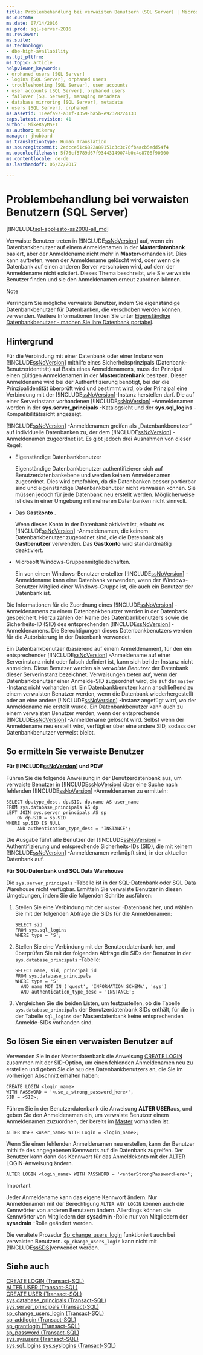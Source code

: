 ```yaml
---
title: Problembehandlung bei verwaisten Benutzern (SQL Server) | Microsoft-Dokumentation
ms.custom: 
ms.date: 07/14/2016
ms.prod: sql-server-2016
ms.reviewer: 
ms.suite: 
ms.technology:
- dbe-high-availability
ms.tgt_pltfrm: 
ms.topic: article
helpviewer_keywords:
- orphaned users [SQL Server]
- logins [SQL Server], orphaned users
- troubleshooting [SQL Server], user accounts
- user accounts [SQL Server], orphaned users
- failover [SQL Server], managing metadata
- database mirroring [SQL Server], metadata
- users [SQL Server], orphaned
ms.assetid: 11eefa97-a31f-4359-ba5b-e92328224133
caps.latest.revision: 41
author: MikeRayMSFT
ms.author: mikeray
manager: jhubbard
ms.translationtype: Human Translation
ms.sourcegitcommit: 2edcce51c6822a89151c3c3c76fbaacb5edd54f4
ms.openlocfilehash: 5f76cf5789d67f93443149074b0c4e8708f90000
ms.contentlocale: de-de
ms.lasthandoff: 06/22/2017

---
```

# <a name="troubleshoot-orphaned-users-sql-server"></a>Problembehandlung bei verwaisten Benutzern (SQL Server)
[!INCLUDE[tsql-appliesto-ss2008-all_md](../../includes/tsql-appliesto-ss2008-all-md.md)]

  Verwaiste Benutzer treten in [!INCLUDE[ssNoVersion](../../includes/ssnoversion-md.md)] auf, wenn ein Datenbankbenutzer auf einem Anmeldenamen in der **Masterdatenbank** basiert, aber der Anmeldename nicht mehr in **Master**vorhanden ist. Dies kann auftreten, wenn der Anmeldename gelöscht wird, oder wenn die Datenbank auf einen anderen Server verschoben wird, auf dem der Anmeldename nicht existiert. Dieses Thema beschreibt, wie Sie verwaiste Benutzer finden und sie den Anmeldenamen erneut zuordnen können.  
  
> [!NOTE]  
>  Verringern Sie mögliche verwaiste Benutzer, indem Sie eigenständige Datenbankbenutzer für Datenbanken, die verschoben werden können, verwenden. Weitere Informationen finden Sie unter [Eigenständige Datenbankbenutzer - machen Sie Ihre Datenbank portabel](../../relational-databases/security/contained-database-users-making-your-database-portable.md).  
  
## <a name="background"></a>Hintergrund  
 Für die Verbindung mit einer Datenbank oder einer Instanz von [!INCLUDE[ssNoVersion](../../includes/ssnoversion-md.md)] mithilfe eines Sicherheitsprinzipals (Datenbank-Benutzeridentität) auf Basis eines Anmeldenamens, muss der Prinzipal einen gültigen Anmeldenamen in der **Masterdatenbank** besitzen. Dieser Anmeldename wird bei der Authentifizierung benötigt, bei der die Prinzipalidentität überprüft wird und bestimmt wird, ob der Prinzipal eine Verbindung mit der [!INCLUDE[ssNoVersion](../../includes/ssnoversion-md.md)]-Instanz herstellen darf. Die auf einer Serverinstanz vorhandenen [!INCLUDE[ssNoVersion](../../includes/ssnoversion-md.md)] -Anmeldenamen werden in der **sys.server_principals** -Katalogsicht und der **sys.sql_logins** -Kompatibilitätssicht angezeigt.  
  
 [!INCLUDE[ssNoVersion](../../includes/ssnoversion-md.md)] -Anmeldenamen greifen als „Datenbankbenutzer“ auf individuelle Datenbanken zu, der dem [!INCLUDE[ssNoVersion](../../includes/ssnoversion-md.md)] -Anmeldenamen zugeordnet ist. Es gibt jedoch drei Ausnahmen von dieser Regel:  
  
-   Eigenständige Datenbankbenutzer  
  
     Eigenständige Datenbankbenutzer authentifizieren sich auf Benutzerdatenbankebene und werden keinem Anmeldenamen zugeordnet. Dies wird empfohlen, da die Datenbanken besser portierbar sind und eigenständige Datenbankbenutzer nicht verwaisen können. Sie müssen jedoch für jede Datenbank neu erstellt werden. Möglicherweise ist dies in einer Umgebung mit mehreren Datenbanken nicht sinnvoll.  
  
-   Das **Gastkonto** .  
  
     Wenn dieses Konto in der Datenbank aktiviert ist, erlaubt es [!INCLUDE[ssNoVersion](../../includes/ssnoversion-md.md)] -Anmeldenamen, die keinem Datenbankbenutzer zugeordnet sind, die die Datenbank als **Gastbenutzer** verwenden. Das **Gastkonto** wird standardmäßig deaktiviert.  
  
-   Microsoft Windows-Gruppenmitgliedschaften.  
  
     Ein von einem Windows-Benutzer erstellter [!INCLUDE[ssNoVersion](../../includes/ssnoversion-md.md)] -Anmeldename kann eine Datenbank verwenden, wenn der Windows-Benutzer Mitglied einer Windows-Gruppe ist, die auch ein Benutzer der Datenbank ist.  
  
 Die Informationen für die Zuordnung eines [!INCLUDE[ssNoVersion](../../includes/ssnoversion-md.md)] -Anmeldenamens zu einem Datenbankbenutzer werden in der Datenbank gespeichert. Hierzu zählen der Name des Datenbankbenutzers sowie die Sicherheits-ID (SID) des entsprechenden [!INCLUDE[ssNoVersion](../../includes/ssnoversion-md.md)] -Anmeldenamens. Die Berechtigungen dieses Datenbankbenutzers werden für die Autorisierung in der Datenbank verwendet.  
  
 Ein Datenbankbenutzer (basierend auf einem Anmeldenamen), für den ein entsprechender [!INCLUDE[ssNoVersion](../../includes/ssnoversion-md.md)] -Anmeldename auf einer Serverinstanz nicht oder falsch definiert ist, kann sich bei der Instanz nicht anmelden. Diese Benutzer werden als *verwaiste Benutzer* der Datenbank dieser Serverinstanz bezeichnet. Verwaisungen treten auf, wenn der Datenbankbenutzer einer Anmelde-SID zugeordnet wird, die auf der `master` -Instanz nicht vorhanden ist. Ein Datenbankbenutzer kann anschließend zu einem verwaisten Benutzer werden, wenn die Datenbank wiederhergestellt oder an eine andere [!INCLUDE[ssNoVersion](../../includes/ssnoversion-md.md)] -Instanz angefügt wird, wo der Anmeldename nie erstellt wurde. Ein Datenbankbenutzer kann auch zu einem verwaisten Benutzer werden, wenn der entsprechende [!INCLUDE[ssNoVersion](../../includes/ssnoversion-md.md)] -Anmeldename gelöscht wird. Selbst wenn der Anmeldename neu erstellt wird, verfügt er über eine andere SID, sodass der Datenbankbenutzer verweist bleibt.  
  
## <a name="to-detect-orphaned-users"></a>So ermitteln Sie verwaiste Benutzer  

**Für [!INCLUDE[ssNoVersion](../../includes/ssnoversion-md.md)] und PDW**

Führen Sie die folgende Anweisung in der Benutzerdatenbank aus, um verwaiste Benutzer in [!INCLUDE[ssNoVersion](../../includes/ssnoversion-md.md)] über eine Suche nach fehlenden [!INCLUDE[ssNoVersion](../../includes/ssnoversion-md.md)] -Anmeldenamen zu ermitteln:  
  
```  
SELECT dp.type_desc, dp.SID, dp.name AS user_name  
FROM sys.database_principals AS dp  
LEFT JOIN sys.server_principals AS sp  
    ON dp.SID = sp.SID  
WHERE sp.SID IS NULL  
    AND authentication_type_desc = 'INSTANCE';  
```  
  
 Die Ausgabe führt alle Benutzer der [!INCLUDE[ssNoVersion](../../includes/ssnoversion-md.md)] -Authentifizierung und entsprechende Sicherheits-IDs (SID), die mit keinem [!INCLUDE[ssNoVersion](../../includes/ssnoversion-md.md)] -Anmeldenamen verknüpft sind, in der aktuellen Datenbank auf.  

**Für SQL-Datenbank und SQL Data Warehouse**

Die `sys.server_principals` -Tabelle ist in der SQL-Datenbank oder SQL Data Warehouse nicht verfügbar. Ermitteln Sie verwaiste Benutzer in diesen Umgebungen, indem Sie die folgenden Schritte ausführen:

1. Stellen Sie eine Verbindung mit der `master` -Datenbank her, und wählen Sie mit der folgenden Abfrage die SIDs für die Anmeldenamen:
    ```
    SELECT sid 
    FROM sys.sql_logins 
    WHERE type = 'S'; 
    ```

2. Stellen Sie eine Verbindung mit der Benutzerdatenbank her, und überprüfen Sie mit der folgenden Abfrage die SIDs der Benutzer in der `sys.database_principals` -Tabelle:

    ```
    SELECT name, sid, principal_id
    FROM sys.database_principals 
    WHERE type = 'S' 
      AND name NOT IN ('guest', 'INFORMATION_SCHEMA', 'sys')
      AND authentication_type_desc = 'INSTANCE';
    ```

3. Vergleichen Sie die beiden Listen, um festzustellen, ob die Tabelle `sys.database_principals` der Benutzerdatenbank SIDs enthält, für die in der Tabelle `sql_logins` der Masterdatenbank keine entsprechenden Anmelde-SIDs vorhanden sind. 
  
## <a name="to-resolve-an-orphaned-user"></a>So lösen Sie einen verwaisten Benutzer auf  
Verwenden Sie in der Masterdatenbank die Anweisung [CREATE LOGIN](../../t-sql/statements/create-login-transact-sql.md) zusammen mit der SID-Option, um einen fehlenden Anmeldenamen neu zu erstellen und geben Sie die `SID` des Datenbankbenutzers an, die Sie im vorherigen Abschnitt erhalten haben:  
  
```  
CREATE LOGIN <login_name>   
WITH PASSWORD = '<use_a_strong_password_here>',  
SID = <SID>;  
```  
  
 Führen Sie in der Benutzerdatenbank die Anweisung **ALTER USER**aus, und geben Sie den Anmeldenamen ein, um verwaiste Benutzer einem Anmeldenamen zuzuordnen, der bereits im [Master](../../t-sql/statements/alter-user-transact-sql.md) vorhanden ist.  
  
```  
ALTER USER <user_name> WITH Login = <login_name>;  
```  
  
 Wenn Sie einen fehlenden Anmeldenamen neu erstellen, kann der Benutzer mithilfe des angegebenen Kennworts auf die Datenbank zugreifen. Der Benutzer kann dann das Kennwort für das Anmeldekonto mit der ALTER LOGIN-Anweisung ändern.  
  
```  
ALTER LOGIN <login_name> WITH PASSWORD = '<enterStrongPasswordHere>';  
```  
  
> [!IMPORTANT]  
>  Jeder Anmeldename kann das eigene Kennwort ändern. Nur Anmeldenamen mit der Berechtigung `ALTER ANY LOGIN` können auch die Kennwörter von anderen Benutzern ändern. Allerdings können die Kennwörter von Mitgliedern der **sysadmin** -Rolle nur von Mitgliedern der **sysadmin** -Rolle geändert werden.  
  
 Die veraltete Prozedur [Sp_change_users_login](../../relational-databases/system-stored-procedures/sp-change-users-login-transact-sql.md) funktioniert auch bei verwaisten Benutzern. `sp_change_users_login` kann nicht mit [!INCLUDE[ssSDS](../../includes/sssds-md.md)]verwendet werden.  
  
## <a name="see-also"></a>Siehe auch  
 [CREATE LOGIN &#40;Transact-SQL&#41;](../../t-sql/statements/create-login-transact-sql.md)   
 [ALTER USER &#40;Transact-SQL&#41;](../../t-sql/statements/alter-user-transact-sql.md)   
 [CREATE USER &#40;Transact-SQL&#41;](../../t-sql/statements/create-user-transact-sql.md)   
 [sys.database_principals &#40;Transact-SQL&#41;](../../relational-databases/system-catalog-views/sys-database-principals-transact-sql.md)   
 [sys.server_principals &#40;Transact-SQL&#41;](../../relational-databases/system-catalog-views/sys-server-principals-transact-sql.md)   
 [sp_change_users_login &#40;Transact-SQL&#41;](../../relational-databases/system-stored-procedures/sp-change-users-login-transact-sql.md)   
 [sp_addlogin &#40;Transact-SQL&#41;](../../relational-databases/system-stored-procedures/sp-addlogin-transact-sql.md)   
 [sp_grantlogin &#40;Transact-SQL&#41;](../../relational-databases/system-stored-procedures/sp-grantlogin-transact-sql.md)   
 [sp_password &#40;Transact-SQL&#41;](../../relational-databases/system-stored-procedures/sp-password-transact-sql.md)   
 [sys.sysusers &#40;Transact-SQL&#41;](../../relational-databases/system-compatibility-views/sys-sysusers-transact-sql.md)   
 [sys.sql_logins](../../relational-databases/system-catalog-views/sys-sql-logins-transact-sql.md)
 [sys.syslogins &#40;Transact-SQL&#41;](../../relational-databases/system-compatibility-views/sys-syslogins-transact-sql.md)  
  
  

